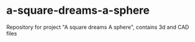 # a-square-dreams-a-sphere
Repository for project "A square dreams A sphere", contains 3d and CAD files

